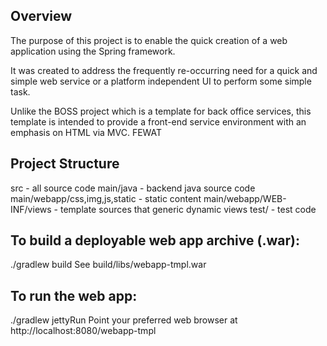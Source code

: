 Overview
--------
The purpose of this project is to enable the quick creation of a web 
application using the Spring framework.

It was created to address the frequently re-occurring need for a quick and 
simple web service or a platform independent UI to perform some simple task.

Unlike the BOSS project which is a template for back office services, this 
template is intended to provide a front-end service environment with an 
emphasis on HTML via MVC. FEWAT  

Project Structure
-----------------
src - all source code
	main/java - backend java source code
	main/webapp/css,img,js,static - static content
	main/webapp/WEB-INF/views - template sources that generic dynamic views
	test/ - test code
	
To build a deployable web app archive (.war):
---------------------------------------------
./gradlew build
See build/libs/webapp-tmpl.war

To run the web app:
-------------------
./gradlew jettyRun
Point your preferred web browser at http://localhost:8080/webapp-tmpl